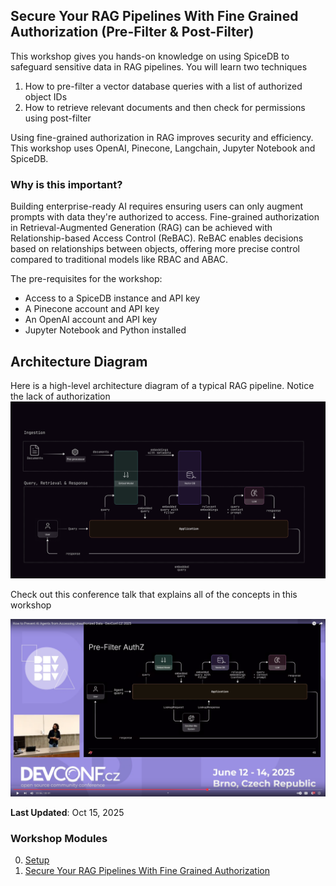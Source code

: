 ## Secure Your RAG Pipelines With Fine Grained Authorization (Pre-Filter & Post-Filter)

This workshop gives you hands-on knowledge on using SpiceDB to safeguard sensitive data in RAG pipelines. You will learn two techniques

1. How to pre-filter a vector database queries with a list of authorized object IDs
2. How to retrieve relevant documents and then check for permissions using post-filter

Using fine-grained authorization in RAG improves security and efficiency. This workshop uses OpenAI, Pinecone, Langchain, Jupyter Notebook and SpiceDB.

### Why is this important? 

Building enterprise-ready AI requires ensuring users can only augment prompts with data they're authorized to access. Fine-grained authorization in Retrieval-Augmented Generation (RAG) can be achieved with Relationship-based Access Control (ReBAC). ReBAC enables decisions based on relationships between objects, offering more precise control compared to traditional models like RBAC and ABAC.

The pre-requisites for the workshop: 


- Access to a SpiceDB instance and API key
- A Pinecone account and API key
- An OpenAI account and API key
- Jupyter Notebook and Python installed


## Architecture Diagram

Here is a high-level architecture diagram of a typical RAG pipeline. Notice the lack of authorization
![architecture diagram](/secure-rag-pipelines/images/RAG_pipelines.png)

Check out this conference talk that explains all of the concepts in this workshop

[![DevConf talk](/secure-rag-pipelines/images/youtube.png)](https://youtu.be/aeace8MDlhk "Secure RAG Pipelines")

**Last Updated**: Oct 15, 2025

### Workshop Modules

0. [Setup](https://github.com/authzed/workshops/blob/main/secure-rag-pipelines/00-setup.md)
1. [Secure Your RAG Pipelines With Fine Grained Authorization](https://github.com/authzed/workshops/blob/main/secure-rag-pipelines/01-rag.ipynb)
